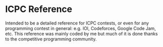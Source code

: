 # ICPC Reference

Intended to be a detailed reference for ICPC contests, or even for any programming contest in
general: e.g. IOI, Codeforces, Google Code Jam, etc. This reference was mainly coded by me but much
of it is done thanks to the competitive programming community.
